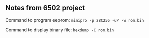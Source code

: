 ## Notes from 6502 project

Command to program eeprom:
```minipro -p 28C256 -uP -w rom.bin```

Command to display binary file:
```hexdump -C rom.bin```